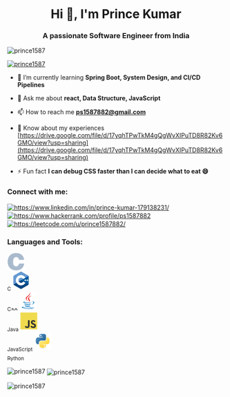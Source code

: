 <h1 align="center">Hi 👋, I'm Prince Kumar</h1>
<h3 align="center">A passionate Software Engineer from India</h3>

<p align="left"> <img src="https://komarev.com/ghpvc/?username=prince1587&label=Profile%20views&color=0e75b6&style=flat" alt="prince1587" /> </p>

<p align="left"> <a href="https://github.com/ryo-ma/github-profile-trophy"><img src="https://github-profile-trophy.vercel.app/?username=prince1587" alt="prince1587" /></a> </p>

- 🌱 I’m currently learning **Spring Boot, System Design, and CI/CD Pipelines**

- 💬 Ask me about **react, Data Structure, JavaScript**

- 📫 How to reach me **ps1587882@gmail.com**

- 📄 Know about my experiences [https://drive.google.com/file/d/17yqhTPwTkM4gQgWvXIPuTD8R82Kv6GMO/view?usp=sharing](https://drive.google.com/file/d/17yqhTPwTkM4gQgWvXIPuTD8R82Kv6GMO/view?usp=sharing)

- ⚡ Fun fact **I can debug CSS faster than I can decide what to eat 😄**

<h3 align="left">Connect with me:</h3>
<p align="left">
<a href="https://linkedin.com/in/https://www.linkedin.com/in/prince-kumar-179138231/" target="blank"><img align="center" src="https://raw.githubusercontent.com/rahuldkjain/github-profile-readme-generator/master/src/images/icons/Social/linked-in-alt.svg" alt="https://www.linkedin.com/in/prince-kumar-179138231/" height="30" width="40" /></a>
<a href="https://www.hackerrank.com/https://www.hackerrank.com/profile/ps1587882" target="blank"><img align="center" src="https://raw.githubusercontent.com/rahuldkjain/github-profile-readme-generator/master/src/images/icons/Social/hackerrank.svg" alt="https://www.hackerrank.com/profile/ps1587882" height="30" width="40" /></a>
<a href="https://www.leetcode.com/https://leetcode.com/u/prince1587882/" target="blank"><img align="center" src="https://raw.githubusercontent.com/rahuldkjain/github-profile-readme-generator/master/src/images/icons/Social/leet-code.svg" alt="https://leetcode.com/u/prince1587882/" height="30" width="40" /></a>
</p>

<h3 align="left">Languages and Tools:</h3>
<p align="left"> <a href="#"><img src="https://raw.githubusercontent.com/devicons/devicon/master/icons/c/c-original.svg" width="40"/><br><sub>C</sub></a> <a href="#"><img src="https://raw.githubusercontent.com/devicons/devicon/master/icons/cplusplus/cplusplus-original.svg" width="40"/><br><sub>C++</sub></a> <a href="#"><img src="https://raw.githubusercontent.com/devicons/devicon/master/icons/java/java-original.svg" width="40"/><br><sub>Java</sub></a> <a href="#"><img src="https://raw.githubusercontent.com/devicons/devicon/master/icons/javascript/javascript-original.svg" width="40"/><br><sub>JavaScript</sub></a> <a href="#"><img src="https://raw.githubusercontent.com/devicons/devicon/master/icons/python/python-original.svg" width="40"/><br><sub>Python</sub></a> </p>

<p><img align="left" src="https://github-readme-stats.vercel.app/api/top-langs?username=prince1587&show_icons=true&locale=en&layout=compact" alt="prince1587" /></p>

<p>&nbsp;<img align="center" src="https://github-readme-stats.vercel.app/api?username=prince1587&show_icons=true&locale=en" alt="prince1587" /></p>

<p><img align="center" src="https://github-readme-streak-stats.herokuapp.com/?user=prince1587&" alt="prince1587" /></p>
